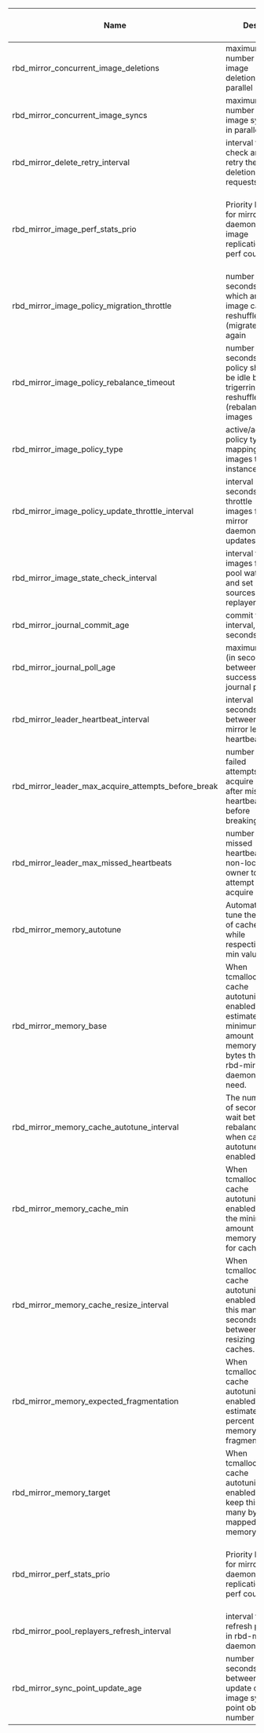 | Name | Desc | Level | Type | non-Daemon Default | Daemon Default | Min | Max | Valid Values | verbatim | See also | Flags | Services | Validator | Long Desc | Tags |
| --- | --- | --- | --- | --- | --- | --- | --- | --- | --- | --- | --- | --- | --- | --- | --- |
| <span id="SP_rbd_mirror_concurrent_image_deletions">rbd_mirror_concurrent_image_deletions</span> |  maximum number of image deletions in parallel | Advanced | Uint | 1 |  | 1 |  |  |  |  |  | rbd-mirror |  |  |  |
| <span id="SP_rbd_mirror_concurrent_image_syncs">rbd_mirror_concurrent_image_syncs</span> |  maximum number of image syncs in parallel | Advanced | Uint | 5 |  |  |  |  |  |  |  | rbd-mirror |  |  |  |
| <span id="SP_rbd_mirror_delete_retry_interval">rbd_mirror_delete_retry_interval</span> |  interval to check and retry the failed deletion requests | Advanced | Float | 30 |  |  |  |  |  |  |  | rbd-mirror |  |  |  |
| <span id="SP_rbd_mirror_image_perf_stats_prio">rbd_mirror_image_perf_stats_prio</span> |  Priority level for mirror daemon per-image replication perf counters | Advanced | Int | 5 |  | 0 | 11 |  |  |  |  | rbd-mirror |  | The daemon will send per-image perf counter data to the manager daemon if the priority is not lower than mgr_stats_threshold. |  |
| <span id="SP_rbd_mirror_image_policy_migration_throttle">rbd_mirror_image_policy_migration_throttle</span> |  number of seconds after which an image can be reshuffled (migrated) again | Advanced | Uint | 300 |  |  |  |  |  |  |  | rbd-mirror |  |  |  |
| <span id="SP_rbd_mirror_image_policy_rebalance_timeout">rbd_mirror_image_policy_rebalance_timeout</span> |  number of seconds policy should be idle before trigerring reshuffle (rebalance) of images | Advanced | Float | 0 |  |  |  |  |  |  |  | rbd-mirror |  |  |  |
| <span id="SP_rbd_mirror_image_policy_type">rbd_mirror_image_policy_type</span> |  active/active policy type for mapping images to instances | Advanced | Str | simple |  |  |  | ["none", "simple"] |  |  |  | rbd-mirror |  |  |  |
| <span id="SP_rbd_mirror_image_policy_update_throttle_interval">rbd_mirror_image_policy_update_throttle_interval</span> |  interval (in seconds) to throttle images for mirror daemon peer updates | Advanced | Float | 1 |  | 1 |  |  |  |  |  | rbd-mirror |  |  |  |
| <span id="SP_rbd_mirror_image_state_check_interval">rbd_mirror_image_state_check_interval</span> |  interval to get images from pool watcher and set sources in replayer | Advanced | Uint | 30 |  | 1 |  |  |  |  |  | rbd-mirror |  |  |  |
| <span id="SP_rbd_mirror_journal_commit_age">rbd_mirror_journal_commit_age</span> |  commit time interval, seconds | Advanced | Float | 5 |  |  |  |  |  |  |  | rbd-mirror |  |  |  |
| <span id="SP_rbd_mirror_journal_poll_age">rbd_mirror_journal_poll_age</span> |  maximum age (in seconds) between successive journal polls | Advanced | Float | 5 |  |  |  |  |  |  |  | rbd-mirror |  |  |  |
| <span id="SP_rbd_mirror_leader_heartbeat_interval">rbd_mirror_leader_heartbeat_interval</span> |  interval (in seconds) between mirror leader heartbeats | Advanced | Uint | 5 |  | 1 |  |  |  |  |  | rbd-mirror |  |  |  |
| <span id="SP_rbd_mirror_leader_max_acquire_attempts_before_break">rbd_mirror_leader_max_acquire_attempts_before_break</span> |  number of failed attempts to acquire lock after missing heartbeats before breaking lock | Advanced | Uint | 3 |  |  |  |  |  |  |  | rbd-mirror |  |  |  |
| <span id="SP_rbd_mirror_leader_max_missed_heartbeats">rbd_mirror_leader_max_missed_heartbeats</span> |  number of missed heartbeats for non-lock owner to attempt to acquire lock | Advanced | Uint | 2 |  |  |  |  |  |  |  | rbd-mirror |  |  |  |
| <span id="SP_rbd_mirror_memory_autotune">rbd_mirror_memory_autotune</span> |  Automatically tune the ratio of caches while respecting min values. | Dev | Bool | True |  |  |  |  |  | [[rbd_mirror_memory_target](~/config/rbd-mirror/rbd#SP_rbd_mirror_memory_target)] |  | rbd-mirror |  |  |  |
| <span id="SP_rbd_mirror_memory_base">rbd_mirror_memory_base</span> |  When tcmalloc and cache autotuning is enabled, estimate the minimum amount of memory in bytes the rbd-mirror daemon will need. | Dev | Size | 768_M |  |  |  |  |  | [[rbd_mirror_memory_autotune](~/config/rbd-mirror/rbd#SP_rbd_mirror_memory_autotune)] |  | rbd-mirror |  |  |  |
| <span id="SP_rbd_mirror_memory_cache_autotune_interval">rbd_mirror_memory_cache_autotune_interval</span> |  The number of seconds to wait between rebalances when cache autotune is enabled. | Dev | Float | 30 |  |  |  |  |  | [[rbd_mirror_memory_autotune](~/config/rbd-mirror/rbd#SP_rbd_mirror_memory_autotune)] |  | rbd-mirror |  |  |  |
| <span id="SP_rbd_mirror_memory_cache_min">rbd_mirror_memory_cache_min</span> |  When tcmalloc and cache autotuning is enabled, set the minimum amount of memory used for cache. | Dev | Size | 128_M |  |  |  |  |  | [[rbd_mirror_memory_autotune](~/config/rbd-mirror/rbd#SP_rbd_mirror_memory_autotune)] |  | rbd-mirror |  |  |  |
| <span id="SP_rbd_mirror_memory_cache_resize_interval">rbd_mirror_memory_cache_resize_interval</span> |  When tcmalloc and cache autotuning is enabled, wait this many seconds between resizing caches. | Dev | Float | 5 |  |  |  |  |  | [[rbd_mirror_memory_autotune](~/config/rbd-mirror/rbd#SP_rbd_mirror_memory_autotune)] |  | rbd-mirror |  |  |  |
| <span id="SP_rbd_mirror_memory_expected_fragmentation">rbd_mirror_memory_expected_fragmentation</span> |  When tcmalloc and cache autotuning is enabled, estimate the percent of memory fragmentation. | Dev | Float | 0.15 |  | 0 | 1 |  |  | [[rbd_mirror_memory_autotune](~/config/rbd-mirror/rbd#SP_rbd_mirror_memory_autotune)] |  | rbd-mirror |  |  |  |
| <span id="SP_rbd_mirror_memory_target">rbd_mirror_memory_target</span> |  When tcmalloc and cache autotuning is enabled, try to keep this many bytes mapped in memory. | Basic | Size | 4_G |  |  |  |  |  | [[rbd_mirror_memory_autotune](~/config/rbd-mirror/rbd#SP_rbd_mirror_memory_autotune)] |  | rbd-mirror |  |  |  |
| <span id="SP_rbd_mirror_perf_stats_prio">rbd_mirror_perf_stats_prio</span> |  Priority level for mirror daemon replication perf counters | Advanced | Int | 5 |  | 0 | 11 |  |  |  |  | rbd-mirror |  | The daemon will send perf counter data to the manager daemon if the priority is not lower than mgr_stats_threshold. |  |
| <span id="SP_rbd_mirror_pool_replayers_refresh_interval">rbd_mirror_pool_replayers_refresh_interval</span> |  interval to refresh peers in rbd-mirror daemon | Advanced | Uint | 30 |  |  |  |  |  |  |  | rbd-mirror |  |  |  |
| <span id="SP_rbd_mirror_sync_point_update_age">rbd_mirror_sync_point_update_age</span> |  number of seconds between each update of the image sync point object number | Advanced | Float | 30 |  |  |  |  |  |  |  | rbd-mirror |  |  |  |
